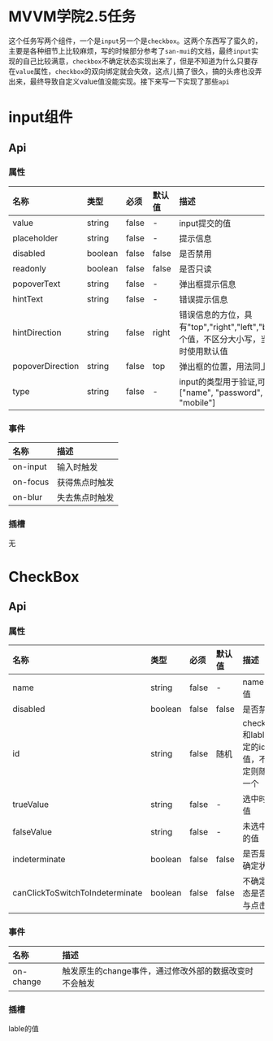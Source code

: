 # MVVM学院2.5任务

这个任务写两个组件，一个是`input`另一个是`checkbox`。这两个东西写了蛮久的，主要是各种细节上比较麻烦，写的时候部分参考了`san-mui`的文档，最终`input`实现的自己比较满意，`checkbox`不确定状态实现出来了，但是不知道为什么只要存在`value`属性，`checkbox`的双向绑定就会失效，这点儿搞了很久，搞的头疼也没弄出来，最终导致自定义value值没能实现。接下来写一下实现了那些`api`

# input组件

## Api
### 属性
|名称|类型|必须|默认值|描述|
|:--|:--|:--|:--|:--|
|value|string|false|-|input提交的值|
|placeholder|string|false|-|提示信息|
|disabled|boolean|false|false|是否禁用|
|readonly|boolean|false|false|是否只读|
|popoverText|string|false|-|弹出框提示信息|
|hintText|string|false|-|错误提示信息|
|hintDirection|string|false|right|错误信息的方位，具有"top","right","left","bottom"四个值，不区分大小写，当输入错误时使用默认值|
|popoverDirection|string|false|top|弹出框的位置，用法同上|
|type|string|false|-|input的类型用于验证,可选值["name", "password", "email", "mobile"]|

### 事件
|名称|描述|
|:--|:--|
|on-input|输入时触发|
|on-focus|获得焦点时触发|
|on-blur|失去焦点时触发|

### 插槽

无

# CheckBox
## Api
### 属性
|名称|类型|必须|默认值|描述|
|:--|:--|:--|:--|:--|
|name|string|false|-|name的值|
|disabled|boolean|false|false|是否禁用|
|id|string|false|随机|checkbox和lable绑定的id值，不指定则随机一个|
|trueValue|string|false|-|选中时的值|
|falseValue|string|false|-|未选中时的值|
|indeterminate|boolean|false|false|是否是不确定状态|
|canClickToSwitchToIndeterminate|boolean|false|false|不确定状态是否参与点击|

### 事件
|名称|描述|
|:--|:--|
|on-change|触发原生的change事件，通过修改外部的数据改变时不会触发|

### 插槽
lable的值